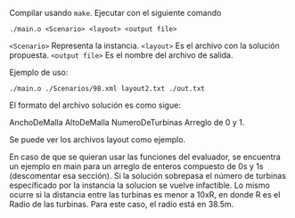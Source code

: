 
Compilar usando `make`.
Ejecutar con el siguiente comando
```
./main.o <Scenario> <layout> <output file>
```
`<Scenario>` Representa la instancia.
`<layout>` Es el archivo con la solución propuesta.
`<output file>` Es el nombre del archivo de salida.

Ejemplo de uso:
```
./main.o ./Scenarios/98.xml layout2.txt ./out.txt
```

El formato del archivo solución es como sigue:

AnchoDeMalla AltoDeMalla
NumeroDeTurbinas
Arreglo de 0 y 1.

Se puede ver los archivos layout como ejemplo.


En caso de que se quieran usar las funciones del evaluador, se encuentra un ejemplo en main para un arreglo de enteros compuesto de 0s y 1s (descomentar esa sección).
Si la solución sobrepasa el número de turbinas especificado por la instancia la solucion se vuelve infactible. Lo mismo ocurre si la distancia entre las turbinas es  menor a 10xR, en donde R es el Radio de las turbinas. Para este caso, el radio está en 38.5m.
